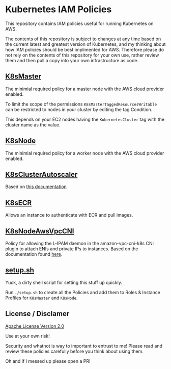 # Kubernetes IAM Policies

This repository contains IAM policies useful for running Kubernetes on AWS.

The contents of this repository is subject to changes at any time based on the
current latest and greatest version of Kubernetes, and my thinking about how
IAM policies should be best implimented for AWS. Therefore please do not
rely on the contents of this repository for your own use, rather review them
and then pull a copy into your own infrastructure as code.

## [K8sMaster](K8sMaster.json)
The minimial required policy for a master node with the AWS cloud provider
enabled.

To limit the scope of the permissions `K8sMasterTaggedResourcesWritable`
can be restricted to nodes in your cluster by editing the tag Condition.

This depends on your EC2 nodes having the `KubernetesCluster` tag with
the cluster name as the value.


## [K8sNode](K8sNode.json)
The minimial required policy for a worker node with the AWS cloud provider
enabled.

## [K8sClusterAutoscaler](K8sClusterAutoscaler.json)

Based on [this documentation](https://github.com/kubernetes/autoscaler/blob/master/cluster-autoscaler/cloudprovider/aws/README.md#permissions)

## [K8sECR](K8sECR.json)
Allows an instance to authenticate with ECR and pull images.

## [K8sNodeAwsVpcCNI](K8sNodeAwsVpcCNI.json)

Policy for allowing the L-IPAM daemon in the amazon-vpc-cni-k8s CNI plugin
to attach ENIs and private IPs to instances. Based on the documentation
found [here](https://github.com/aws/amazon-vpc-cni-k8s#requirements).

## [setup.sh](setup.sh)

Yuck, a dirty shell script for setting this stuff up quickly.

Run `./setup.sh` to create all the Policies and add them to
Roles & Instance Profiles for `K8sMaster` and `K8sNode`.

## License / Disclamer

[Apache License Version 2.0](LICENSE)

Use at your own risk!

Security and whatnot is way to important to entrust to me!
Please read and review these policies carefully before you
think about using them.

Oh and if I messed up please open a PR!
